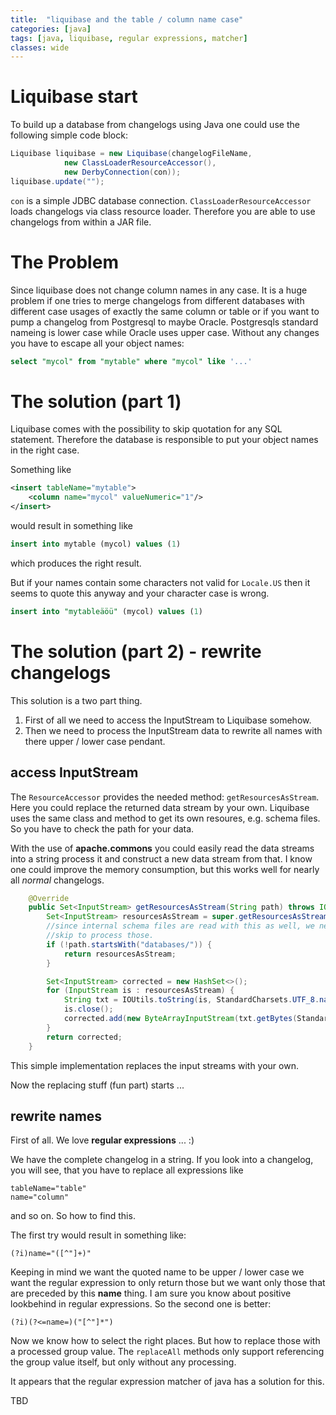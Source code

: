 ```yaml
---
title:  "liquibase and the table / column name case"
categories: [java]
tags: [java, liquibase, regular expressions, matcher]
classes: wide
---
```


# Liquibase start

To build up a database from changelogs using Java one could use the following simple code block:

```java
Liquibase liquibase = new Liquibase(changelogFileName,
            new ClassLoaderResourceAccessor(),
            new DerbyConnection(con));
liquibase.update("");
```
    
`con` is a simple JDBC database connection. `ClassLoaderResourceAccessor` loads changelogs via class resource loader. 
Therefore you are able to use changelogs from within a JAR file.

# The Problem

Since liquibase does not change column names in any case.
It is a huge problem if one tries to merge changelogs from different databases with different case 
usages of exactly the same column or table or if you want to pump a changelog from Postgresql to
maybe Oracle. Postgresqls standard nameing is lower case while Oracle uses upper case. Without any
changes you have to escape all your object names:

```sql
select "mycol" from "mytable" where "mycol" like '...'  
```
    
# The solution (part 1) 

Liquibase comes with the possibility to skip quotation for any SQL statement. Therefore the database 
is responsible to put your object names in the right case. 

Something like

```xml
<insert tableName="mytable">
    <column name="mycol" valueNumeric="1"/>
</insert>
```
    
would result in something like 

```sql
insert into mytable (mycol) values (1)
```

which produces the right result. 

But if your names contain some characters not valid for `Locale.US` then it seems to quote this anyway 
and your character case is wrong.

```sql
insert into "mytableäöü" (mycol) values (1)
```
    
# The solution (part 2) - rewrite changelogs 

This solution is a two part thing. 

1. First of all we need to access the InputStream to Liquibase somehow. 
2. Then we need to process the InputStream data to rewrite all names with there upper / lower case pendant.

## access InputStream
The `ResourceAccessor` provides the needed method: `getResourcesAsStream`. Here you could replace the returned 
data stream by your own. Liquibase uses the same class and method to get its own resoures, e.g. schema files.
So you have to check the path for your data. 

With the use of **apache.commons** you could easily read the data streams into a string process it and construct a new 
data stream from that. I know one could improve the memory consumption, but this works well for nearly all *normal* changelogs. 

```java
    @Override
    public Set<InputStream> getResourcesAsStream(String path) throws IOException {
        Set<InputStream> resourcesAsStream = super.getResourcesAsStream(path);
        //since internal schema files are read with this as well, we need to 
        //skip to process those.
        if (!path.startsWith("databases/")) {
            return resourcesAsStream;
        }

        Set<InputStream> corrected = new HashSet<>();
        for (InputStream is : resourcesAsStream) {
            String txt = IOUtils.toString(is, StandardCharsets.UTF_8.name());
            is.close();
            corrected.add(new ByteArrayInputStream(txt.getBytes(StandardCharsets.UTF_8)));
        }
        return corrected;
    }
```

This simple implementation replaces the input streams with your own. 

Now the replacing stuff (fun part) starts ...

## rewrite names

First of all. We love **regular expressions** ... :) 

We have the complete changelog in a string. If you look into a changelog, you will see, that you have to replace 
all expressions like 

    tableName="table"
    name="column"
    
and so on. So how to find this. 

The first try would result in something like:

    (?i)name="([^"]+)"
    
Keeping in mind we want the quoted name to be upper / lower case we want the
regular expression to only return those but we want only those that are preceded by this **name** thing. I am
sure you know about positive lookbehind in regular expressions. So the second one is better:

    (?i)(?<=name=)("[^"]*")

Now we know how to select the right places. But how to replace those with a processed group value. The `replaceAll` methods only
support referencing the group value itself, but only without any processing. 

It appears that the regular expression matcher of java has a solution for this.

TBD
